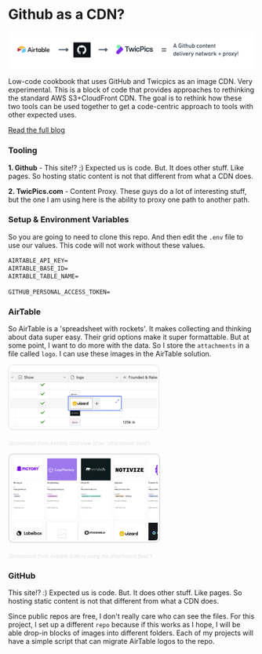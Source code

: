 # Github as a CDN?

![asdf](/assets/banner.png)

Low-code cookbook that uses GitHub and Twicpics as an image CDN. Very experimental. This is a block of code that
provides approaches to rethinking the standard AWS S3+CloudFront CDN. The goal is to rethink how these two tools
can be used together to get a code-centric approach to tools with other expected uses.

[Read the full blog](https://stephansmith.solutions/articles/github_as_a_cdn/)

### Tooling

__1. Github__ - This site!? ;) Expected us is code. But. It does other stuff. Like pages. So hosting static content is not that different from what a CDN does.

__2. TwicPics.com__ - Content Proxy. These guys do a lot of interesting stuff, but the one I am using here
is the ability to proxy one path to another path.

### Setup & Environment Variables
So you are going to need to clone this repo. And then edit the `.env` file to use our values. This code
will not work without these values.

```
AIRTABLE_API_KEY=
AIRTABLE_BASE_ID=
AIRTABLE_TABLE_NAME=

GITHUB_PERSONAL_ACCESS_TOKEN=
```

### AirTable
So AirTable is a 'spreadsheet with rockets'. It makes collecting and thinking about data super easy. Their
grid options make it super formattable. But at some point, I want to do more with the data. So
I store the `attachments` in a file called `logo`. I can use these images in the AirTable solution.

<img src="assets/airtable-grid.png" width="300" style="border:1px solid #DFDFDF; padding:3px; border-radius: 10px;" alt="Airtable Gallery View">

<i style="font-size: 10px; color: #DFDFDF;">(Screenshot from Airtable Grid view of an 'attachment' field')</i>

<img src="assets/airtable-gallery.png" style="border:2px solid #DFDFDF !important; padding:3px !important; border-radius: 10px !important;" width="300" alt="Airtable Gallery View">

<i style="font-size: 10px; color: #DFDFDF;">(Screenshot from Airtable Gallery using the attachment field.')</i>

### GitHub
This site!? :) Expected us is code. But. It does other stuff. Like pages. So hosting static content is not that different from what a CDN does.

Since public repos are free, I don't really care who can see the files. For this project, I set up
a different `repo` because if this works as I hope, I will be able drop-in blocks of images into different
folders. Each of my projects will have a simple script that can migrate AirTable logos to the repo.